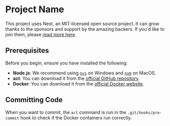 # Project Name

This project uses Nest, an MIT-licensed open source project. It can grow thanks to the sponsors and support by the amazing backers. If you'd like to join them, please [read more here](https://docs.nestjs.com/support).

## Prerequisites

Before you begin, ensure you have installed the following:

- **Node.js**: We recommend using [`nvs`](https://github.com/jasongin/nvs) on Windows and [`nvm`](https://github.com/nvm-sh/nvm) on MacOS.
- **act**: You can download it from the [official GitHub repository](https://github.com/nektos/act).
- **Docker**: You can download it from the [official Docker website](https://www.docker.com/products/docker-desktop).

## Committing Code

When you want to commit, the `act` command is run in the `.git/hooks/pre-commit` hook to check if the Docker containers run correctly.